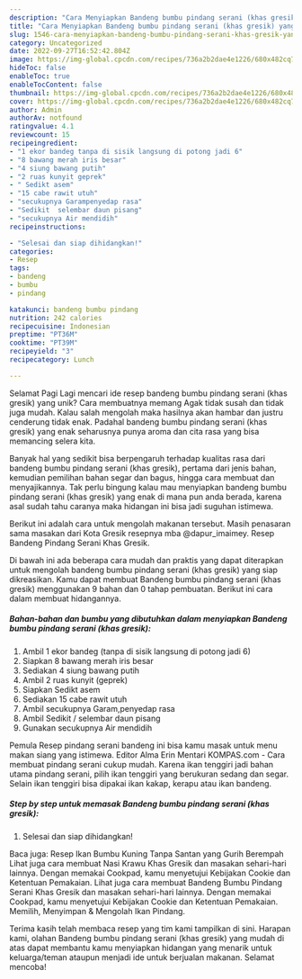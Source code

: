 ```yaml
---
description: "Cara Menyiapkan Bandeng bumbu pindang serani (khas gresik) yang Lezat Sekali, Mantap"
title: "Cara Menyiapkan Bandeng bumbu pindang serani (khas gresik) yang Lezat Sekali, Mantap"
slug: 1546-cara-menyiapkan-bandeng-bumbu-pindang-serani-khas-gresik-yang-lezat-sekali-mantap
category: Uncategorized
date: 2022-09-27T16:52:42.804Z
image: https://img-global.cpcdn.com/recipes/736a2b2dae4e1226/680x482cq70/bandeng-bumbu-pindang-serani-khas-gresik-foto-resep-utama.jpg
hideToc: false
enableToc: true
enableTocContent: false
thumbnail: https://img-global.cpcdn.com/recipes/736a2b2dae4e1226/680x482cq70/bandeng-bumbu-pindang-serani-khas-gresik-foto-resep-utama.jpg
cover: https://img-global.cpcdn.com/recipes/736a2b2dae4e1226/680x482cq70/bandeng-bumbu-pindang-serani-khas-gresik-foto-resep-utama.jpg
author: Admin
authorAv: notfound
ratingvalue: 4.1
reviewcount: 15
recipeingredient:
- "1 ekor bandeg tanpa di sisik langsung di potong jadi 6"
- "8 bawang merah iris besar"
- "4 siung bawang putih"
- "2 ruas kunyit geprek"
- " Sedikt asem"
- "15 cabe rawit utuh"
- "secukupnya Garampenyedap rasa"
- "Sedikit  selembar daun pisang"
- "secukupnya Air mendidih"
recipeinstructions:

- "Selesai dan siap dihidangkan!"
categories:
- Resep
tags:
- bandeng
- bumbu
- pindang

katakunci: bandeng bumbu pindang 
nutrition: 242 calories
recipecuisine: Indonesian
preptime: "PT36M"
cooktime: "PT39M"
recipeyield: "3"
recipecategory: Lunch

---
```



Selamat Pagi Lagi mencari ide resep bandeng bumbu pindang serani (khas gresik) yang unik? Cara membuatnya memang Agak tidak susah dan tidak juga mudah. Kalau salah mengolah maka hasilnya akan hambar dan justru cenderung tidak enak. Padahal bandeng bumbu pindang serani (khas gresik) yang enak seharusnya punya aroma dan cita rasa yang bisa memancing selera kita.


Banyak hal yang sedikit bisa berpengaruh terhadap kualitas rasa dari bandeng bumbu pindang serani (khas gresik), pertama dari jenis bahan, kemudian pemilihan bahan segar dan bagus, hingga cara membuat dan menyajikannya. Tak perlu bingung kalau mau menyiapkan bandeng bumbu pindang serani (khas gresik) yang enak di mana pun anda berada, karena asal sudah tahu caranya maka hidangan ini bisa jadi suguhan istimewa.

Berikut ini adalah cara untuk mengolah makanan tersebut. Masih penasaran sama masakan dari Kota Gresik resepnya mba @dapur_imaimey. Resep Bandeng Pindang Serani Khas Gresik.


Di bawah ini ada beberapa cara mudah dan praktis yang dapat diterapkan untuk mengolah bandeng bumbu pindang serani (khas gresik) yang siap dikreasikan. Kamu dapat membuat Bandeng bumbu pindang serani (khas gresik) menggunakan 9 bahan dan 0 tahap pembuatan. Berikut ini cara dalam membuat hidangannya.

<!--inarticleads1-->

##### Bahan-bahan dan bumbu yang dibutuhkan dalam menyiapkan Bandeng bumbu pindang serani (khas gresik):

1. Ambil 1 ekor bandeg (tanpa di sisik langsung di potong jadi 6)
1. Siapkan 8 bawang merah iris besar
1. Sediakan 4 siung bawang putih
1. Ambil 2 ruas kunyit (geprek)
1. Siapkan  Sedikt asem
1. Sediakan 15 cabe rawit utuh
1. Ambil secukupnya Garam,penyedap rasa
1. Ambil Sedikit / selembar daun pisang
1. Gunakan secukupnya Air mendidih


Pemula Resep pindang serani bandeng ini bisa kamu masak untuk menu makan siang yang istimewa. Editor Alma Erin Mentari KOMPAS.com - Cara membuat pindang serani cukup mudah. Karena ikan tenggiri jadi bahan utama pindang serani, pilih ikan tenggiri yang berukuran sedang dan segar. Selain ikan tenggiri bisa dipakai ikan kakap, kerapu atau ikan bandeng. 

<!--inarticleads2-->

##### Step by step untuk memasak Bandeng bumbu pindang serani (khas gresik):


1. Selesai dan siap dihidangkan!

Baca juga: Resep Ikan Bumbu Kuning Tanpa Santan yang Gurih Berempah Lihat juga cara membuat Nasi Krawu Khas Gresik dan masakan sehari-hari lainnya. Dengan memakai Cookpad, kamu menyetujui Kebijakan Cookie dan Ketentuan Pemakaian. Lihat juga cara membuat Bandeng Bumbu Pindang Serani Khas Gresik dan masakan sehari-hari lainnya. Dengan memakai Cookpad, kamu menyetujui Kebijakan Cookie dan Ketentuan Pemakaian. Memilih, Menyimpan &amp; Mengolah Ikan Pindang. 

Terima kasih telah membaca resep yang tim kami tampilkan di sini. Harapan kami, olahan Bandeng bumbu pindang serani (khas gresik) yang mudah di atas dapat membantu kamu menyiapkan hidangan yang menarik untuk keluarga/teman ataupun menjadi ide untuk berjualan makanan. Selamat mencoba!
